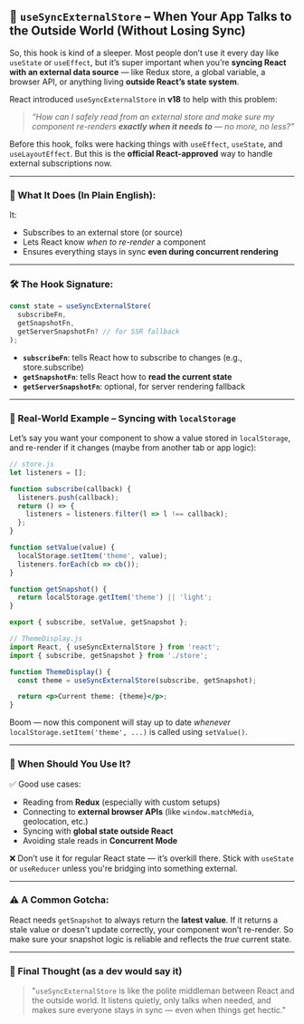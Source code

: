 
## 🧩 `useSyncExternalStore` – When Your App Talks to the Outside World (Without Losing Sync)

So, this hook is kind of a sleeper. Most people don’t use it every day like `useState` or `useEffect`, but it’s super important when you’re **syncing React with an external data source** — like Redux store, a global variable, a browser API, or anything living **outside React’s state system**.

React introduced `useSyncExternalStore` in **v18** to help with this problem:

> *“How can I safely read from an external store and make sure my component re-renders **exactly when it needs to** — no more, no less?”*

Before this hook, folks were hacking things with `useEffect`, `useState`, and `useLayoutEffect`. But this is the **official React-approved** way to handle external subscriptions now.

---

### 🧠 What It Does (In Plain English):

It:

* Subscribes to an external store (or source)
* Lets React know *when to re-render* a component
* Ensures everything stays in sync **even during concurrent rendering**

---

### 🛠️ The Hook Signature:

```js
const state = useSyncExternalStore(
  subscribeFn,
  getSnapshotFn,
  getServerSnapshotFn? // for SSR fallback
);
```

* **`subscribeFn`**: tells React how to subscribe to changes (e.g., store.subscribe)
* **`getSnapshotFn`**: tells React how to **read the current state**
* **`getServerSnapshotFn`**: optional, for server rendering fallback

---

### 🧪 Real-World Example – Syncing with `localStorage`

Let’s say you want your component to show a value stored in `localStorage`, and re-render if it changes (maybe from another tab or app logic):

```js
// store.js
let listeners = [];

function subscribe(callback) {
  listeners.push(callback);
  return () => {
    listeners = listeners.filter(l => l !== callback);
  };
}

function setValue(value) {
  localStorage.setItem('theme', value);
  listeners.forEach(cb => cb());
}

function getSnapshot() {
  return localStorage.getItem('theme') || 'light';
}

export { subscribe, setValue, getSnapshot };
```

```jsx
// ThemeDisplay.js
import React, { useSyncExternalStore } from 'react';
import { subscribe, getSnapshot } from './store';

function ThemeDisplay() {
  const theme = useSyncExternalStore(subscribe, getSnapshot);

  return <p>Current theme: {theme}</p>;
}
```

Boom — now this component will stay up to date *whenever* `localStorage.setItem('theme', ...)` is called using `setValue()`.

---

### 🧠 When Should You Use It?

✅ Good use cases:

* Reading from **Redux** (especially with custom setups)
* Connecting to **external browser APIs** (like `window.matchMedia`, geolocation, etc.)
* Syncing with **global state outside React**
* Avoiding stale reads in **Concurrent Mode**

❌ Don’t use it for regular React state — it’s overkill there. Stick with `useState` or `useReducer` unless you're bridging into something external.

---

### ⚠️ A Common Gotcha:

React needs `getSnapshot` to always return the **latest value**. If it returns a stale value or doesn't update correctly, your component won’t re-render. So make sure your snapshot logic is reliable and reflects the *true* current state.

---

### 📝 Final Thought (as a dev would say it)

> "`useSyncExternalStore` is like the polite middleman between React and the outside world. It listens quietly, only talks when needed, and makes sure everyone stays in sync — even when things get hectic."

